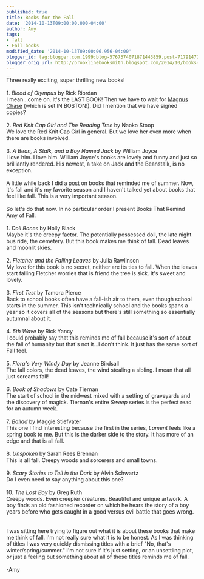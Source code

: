 ```yaml
---
published: true
title: Books for the Fall
date: '2014-10-13T09:00:00.000-04:00'
author: Amy
tags:
- fall
- Fall books
modified_date: '2014-10-13T09:00:06.956-04:00'
blogger_id: tag:blogger.com,1999:blog-5767374071871443859.post-7179147222241592359
blogger_orig_url: http://brooklinebooksmith.blogspot.com/2014/10/books-for-fall.html
---
```


Three really exciting, super thrilling new books!<br /><br />1. <i>Blood of Olympus</i> by Rick Riordan<br />I mean...come on. It's the LAST BOOK! Then we have to wait for <a href="http://www.hypable.com/2014/09/23/rick-riordan-announces-magnus-chase-and-the-gods-of-asgard/">Magnus Chase</a> (which is set IN BOSTON!). Did I mention that we have signed copies?<br /><br />2. <i>Red Knit Cap Girl and The Reading Tree</i> by Naoko Stoop<br />We love the Red Knit Cap Girl in general. But we love her even more when there are books involved.<br /><br />3. <i>A Bean, A Stalk, and a Boy Named Jack</i> by William Joyce<br />I love him. I love him. William Joyce's books are lovely and funny and just so brilliantly rendered. His newest, a take on Jack and the Beanstalk, is no exception.<br /><br />A little while back I did a <a href="http://brooklinebooksmith.blogspot.com/2014/07/but-waitis-that-beach-read.html">post</a> on books that reminded me of summer. Now, it's fall and it's my favorite season and I haven't talked yet about books that feel like fall. This is a very important season.<br /><br />So let's do that now. In no particular order I present Books That Remind Amy of Fall:<br /><br />1. <i>Doll Bone</i>s by Holly Black<br />Maybe it's the creepy factor. The potentially possessed doll, the late night bus ride, the cemetery. But this book makes me think of fall. Dead leaves and moonlit skies. <br /><br />2. <i>Fletcher and the Falling Leaves</i> by Julia Rawlinson<br />My love for this book is no secret, neither are its ties to fall. When the leaves start falling Fletcher worries that is friend the tree is sick. It's sweet and lovely. <br /><br />3. <i>First Test</i> by Tamora Pierce<br />Back to school books often have a fall-ish air to them, even though school starts in the summer. This isn't technically school and the books spans a year so it covers all of the seasons but there's still something so essentially autumnal about it.<br /><br />4. <i>5th Wave</i> by Rick Yancy<br />I could probably say that this reminds me of fall because it's sort of about the fall of humanity but that's not it...I don't think. It just has the same sort of Fall feel. <br /><br />5. <i>Flora's Very Windy Day</i> by Jeanne Birdsall<br />The fall colors, the dead leaves, the wind stealing a sibling. I mean that all just screams fall!<br /><br />6. <i>Book of Shadows</i> by Cate Tiernan<br />The start of school in the midwest mixed with a setting of graveyards and the discovery of magick. Tiernan's entire <i>Sweep</i> series is the perfect read for an autumn week.<br /><br />7. <i>Ballad </i>by Maggie Stiefvater<br />This one I find interesting because the first in the series, <i>Lament</i> feels like a spring book to me. But this is the darker side to the story. It has more of an edge and that is all fall.<br /><br />8. <i>Unspoken</i> by Sarah Rees Brennan<br />This is all fall. Creepy woods and sorcerers and small towns.<br /><br />9. <i>Scary Stories to Tell in the Dark</i> by Alvin Schwartz<br />Do I even need to say anything about this one?<br /><br />10. <i>The Lost Boy</i> by Greg Ruth<br />Creepy woods. Even creepier creatures. Beautiful and unique artwork. A boy finds an old fashioned recorder on which he hears the story of a boy years before who gets caught in a good versus evil battle that goes wrong.<br /><br /><br />I was sitting here trying to figure out what it is about these books that make me think of fall. I'm not really sure what it is to be honest. As I was thinking of titles I was very quickly dismissing titles with a brief "No, that's winter/spring/summer." I'm not sure if it's just setting, or an unsettling plot, or just a feeling but something about all of these titles reminds me of fall.<br /><br />-Amy<br />